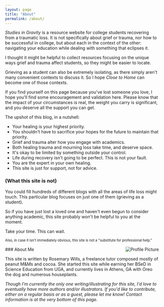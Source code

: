 ```yaml
---
layout: page
title: "About"
permalink: /about/
---
```

*Studies in Gravity* is a resource website for college students recovering from a traumatic loss. It is not specifically about grief or trauma, nor how to be successful in college, but about each in the context of the other: navigating your education while dealing with something that eclipses it.

I thought it might be helpful to collect resources focusing on the unique ways grief and trauma affect students, so they might be easier to locate.

Grieving as a student can also be extremely isolating, as there simply aren't many convenient contexts to discuss it. So I hope *Close to Home* can become one of those contexts.

If you find yourself on this page because you've lost someone you love, I hope you'll find some encouragement and validation here. Please know that the impact of your circumstances is real, the weight you carry is significant, and you deserve all the support you can get.


The upshot of this blog, in a nutshell:
- Your healing is your highest priority.
- You shouldn't have to sacrifice your hopes for the future to maintain that priority.
- Grief and trauma alter how you engage with academics.
- Both healing trauma and mourning loss take time, and deserve space.
- It's okay to be limited by something outside your control.
- Life during recovery isn't going to be perfect. This is not your fault.
- You are the expert in your own healing.
- This site is just for support, not for advice.


### (What this site is not)
You could fill hundreds of different blogs with all the areas of life loss might touch. This particular blog focuses on just one of them (grieving as a student).

So if you have just lost a loved one and haven't even begun to consider anything academic, this site probably won't be helpful to you at the moment.

Take your time. This can wait.

<span class="aside" style="font-size: 0.8em; vertical-align: baseline;">Also, in case it isn't immediately obvious, this site is not a "substitute for professional help."</span>



<img src="{{ site.baseurl }}/assets/rwills-bio-pic.jpg" title="Profile Picture" class="profile" align="right" style="margin-right: 0px;">
### About Me

This site is written by Rosemary Wills, a freelance tutor composed mostly of peanut M&Ms and cocoa. She started this site while earning her BSeD in Science Education from UGA, and currently lives in Athens, GA with Oreo the dog and numerous houseplants.



*Though I'm currently the only one writing/illustrating for this site, I'd love to eventually have more authors and/or illustrators. If you'd like to contribute, either on a regular basis or as a guest, please let me know! Contact information is at the very bottom of this page.*

